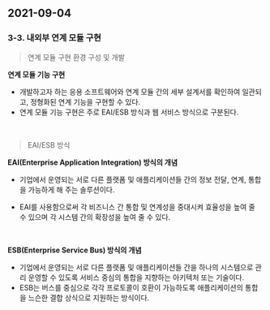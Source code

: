 ## 2021-09-04

### 3-3. 내외부 연계 모듈 구현

> 연계 모듈 구현 환경 구성 및 개발

**연계 모듈 기능 구현**

* 개발하고자 하는 응용 소프트웨어와 연계 모듈 간의 세부 설계서를 확인하여 일관되고, 정형화된 연계 기능을 구현할 수 있다.
* 연계 모듈 기능 구현은 주로 EAI/ESB 방식과 웹 서비스 방식으로 구분된다.

<br>

> EAI/ESB 방식

**EAI(Enterprise Application Integration) 방식의 개념**

* 기업에서 운영되는 서로 다른 플랫폼 및 애플리케이션들 간의 정보 전달, 연계, 통합을 가능하게 해 주는 솔루션이다.

* EAI를 사용함으로써 각 비즈니스 간 통합 및 연계성을 중대시켜 효율성을 높여 줄 수 있으며 각 시스템 간의 확장성을 높여 줄 수 있다.

  <br>

**ESB(Enterprise Service Bus) 방식의 개념**

* 기업에서 운영되는 서로 다른 플랫폼 및 애플리케이션들 간을 하나의 시스템으로 관리 운영할 수 있도록 서비스 중심의 통합을 지향하는 아키텍처 또는 기술이다.
* ESB는 버스를 중심으로 각각 프로토콜이 호환이 가능하도록 애플리케이션의 통합을 느슨한 결합 상식으로 지원하는 방식이다.

<br>